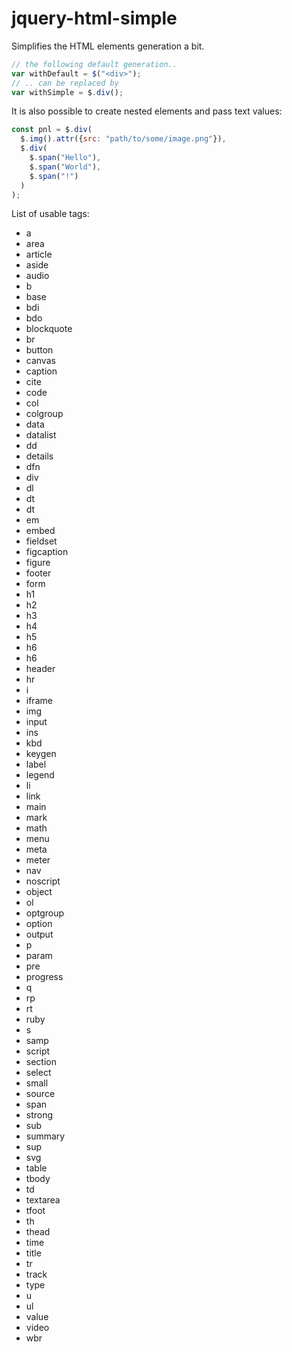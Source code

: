 # jquery-html-simple
Simplifies the HTML elements generation a bit.
```javascript
// the following default generation..
var withDefault = $("<div>");
// .. can be replaced by
var withSimple = $.div();
```

It is also possible to create nested elements and pass text values:
```javascript
const pnl = $.div(
  $.img().attr({src: "path/to/some/image.png"}),
  $.div(
    $.span("Hello"),
    $.span("World"),
    $.span("!")
  )
);
```

List of usable tags:
* a
* area
* article
* aside
* audio
* b
* base
* bdi
* bdo
* blockquote
* br
* button
* canvas
* caption
* cite
* code
* col
* colgroup
* data
* datalist
* dd
* details
* dfn
* div
* dl
* dt
* dt
* em
* embed
* fieldset
* figcaption
* figure
* footer
* form
* h1
* h2
* h3
* h4
* h5
* h6
* h6
* header
* hr
* i
* iframe
* img
* input
* ins
* kbd
* keygen
* label
* legend
* li
* link
* main
* mark
* math
* menu
* meta
* meter
* nav
* noscript
* object
* ol
* optgroup
* option
* output
* p
* param
* pre
* progress
* q
* rp
* rt
* ruby
* s
* samp
* script
* section
* select
* small
* source
* span
* strong
* sub
* summary
* sup
* svg
* table
* tbody
* td
* textarea
* tfoot
* th
* thead
* time
* title
* tr
* track
* type
* u
* ul
* value
* video
* wbr
